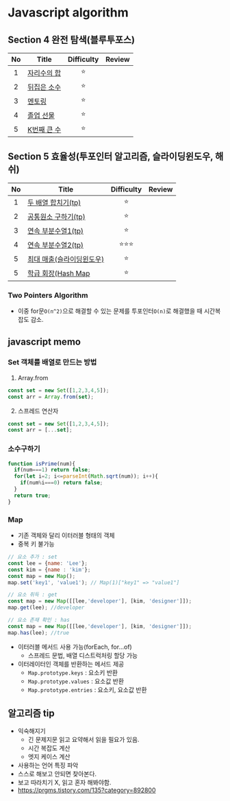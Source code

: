 # Javascript algorithm
## Section 4 완전 탐색(블루투포스)
| No  | Title                           | Difficulty | Review |
|:---:|---------------------------------|:----------:|--------|
|  1  | [자리수의 합](/section04/pb01.js)  |     ⭐      ||
|  2  | [뒤집은 소수](/section04/pb02.js)   |     ⭐      ||
|  3  | [멘토링](/section04/pb03.js)   |     ⭐      ||
|  4  | [졸업 선물](/section04/pb04.js)  |     ⭐      ||
|  5  |[K번째 큰 수](/section04/pb05.js)     |     ⭐      ||


## Section 5 효율성(투포인터 알고리즘, 슬라이딩윈도우, 해쉬)

| No  | Title                                |  Difficulty  | Review |
|:---:|--------------------------------------|:------------:|--------|
|  1  | [두 배열 합치기(tp)](/section05/pb01.js)   |      ⭐       ||
|  2  | [공통원소 구하기(tp)](section05/pb02.js)        |      ⭐       ||
|  3  | [연속 부분수열1(tp)](section05/pb03.js)        |      ⭐       ||
|  4  | [연속 부분수열2(tp)](/section05/pb04.js)       |     ⭐⭐⭐      ||
|  5  | [최대 매출(슬라이딩윈도우)](/section05/pb05.js) |     ⭐      ||
|  5  | [학급 회장(Hash Map](/section05/pb06.js) |     ⭐      ||

### Two Pointers Algorithm
  - 이중 for문`O(n^2)`으로 해결할 수 있는 문제를 투포인터`O(n)`로 해결했을 때 시간복잡도 감소.


## javascript memo
### Set 객체를 배열로 만드는 방법
1. Array.from
```jsx
const set = new Set([1,2,3,4,5]);
const arr = Array.from(set);
```
2. 스프레드 연산자
```jsx
const set = new Set([1,2,3,4,5]);
const arr = [...set];
```

### 소수구하기
```jsx
function isPrime(num){
  if(num===1) return false;
  for(let i=2; i<=parseInt(Math.sqrt(num)); i++){
    if(num%i===0) return false;
  }
  return true;
}
```

### Map
- 기존 객체와 달리 이터러블 형태의 객체
- 중복 키 불가능
```jsx
// 요소 추가 : set
const lee = {name: 'Lee'};
const kim = {name : 'kim'};
const map = new Map();
map.set('key1', 'value1'); // Map(1)["key1" => "value1"]

// 요소 취득 : get
const map = new Map([[lee,'developer'], [kim, 'designer']]);
map.get(lee); //developer

// 요소 존재 확인 : has
const map = new Map([[lee,'developer'], [kim, 'designer']]);
map.has(lee); //true

```
- 이터러블 메서드 사용 가능(forEach, for...of)
  - 스프레드 문법, 배열 디스트럭처링 할당 가능
- 이터레이터인 객체를 반환하는 메서드 제공
  - `Map.prototype.keys` : 요소키 반환
  - `Map.prototype.values` : 요소값 반환
  - `Map.prototype.entries` : 요소키, 요소값 반환

## 알고리즘 tip
- 익숙해지기
  - 긴 문제지문 읽고 요약해서 읽을 필요가 있음.
  - 시간 복잡도 계산
  - 엣지 케이스 계산
- 사용하는 언어 특징 파악
- 스스로 해보고 안되면 찾아본다.
- 보고 따라치기 X, 읽고 혼자 해봐야함.
- https://prgms.tistory.com/135?category=892800
